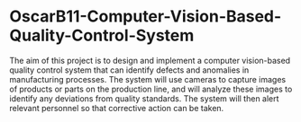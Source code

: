 # OscarB11-Computer-Vision-Based-Quality-Control-System
The aim of this project is to design and implement a computer vision-based quality control system that can identify defects and anomalies in manufacturing processes. The system will use cameras to capture images of products or parts on the production line, and will analyze these images to identify any deviations from quality standards. The system will then alert relevant personnel so that corrective action can be taken.
